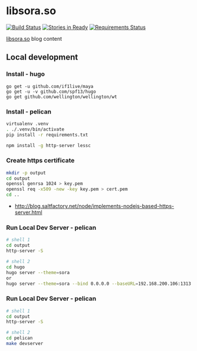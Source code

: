 # libsora.so

[![Build Status](https://travis-ci.org/if1live/libsora.so.png?branch=master)](https://travis-ci.org/if1live/libsora.so)
[![Stories in Ready](https://badge.waffle.io/if1live/libsora.so.png?label=ready)](https://waffle.io/if1live/libsora.so)
[![Requirements Status](https://requires.io/github/if1live/libsora.so/requirements.png?branch=master)](https://requires.io/github/if1live/libsora.so/requirements/?branch=master)

[libsora.so](https://libsora.so) blog content

## Local development

### Install - hugo

```
go get -u github.com/if1live/maya
go get -u -v github.com/spf13/hugo
go get github.com/wellington/wellington/wt
```

### Install - pelican

``` bash
virtualenv .venv
. ./.venv/bin/activate
pip install -r requirements.txt

npm install -g http-server lessc
```

### Create https certificate
``` bash
mkdir -p output
cd output
openssl genrsa 1024 > key.pem
openssl req -x509 -new -key key.pem > cert.pem
cd ..
```

* http://blog.saltfactory.net/node/implements-nodejs-based-https-server.html

### Run Local Dev Server - pelican

``` bash
# shell 1
cd output
http-server -S

# shell 2
cd hugo
hugo server --theme=sora
or
hugo server --theme=sora --bind 0.0.0.0 --baseURL=192.168.200.106:1313
```

### Run Local Dev Server - pelican
``` bash
# shell 1
cd output
http-server -S

# shell 2
cd pelican
make devserver
```
